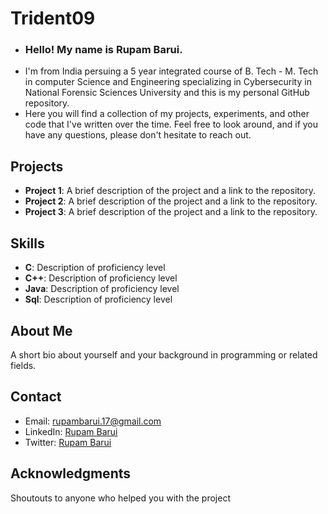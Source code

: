 # Trident09 

- <h3>Hello! My name is Rupam Barui.</h3>
- I'm from India persuing a 5 year integrated course of B. Tech - M. Tech in computer Science and Engineering specializing in Cybersecurity in National Forensic Sciences University and this is my personal GitHub repository. 
- Here you will find a collection of my projects, experiments, and other code that I've written over the time. Feel free to look around, and if you have any questions, please don't hesitate to reach out.

## Projects

- **Project 1**: A brief description of the project and a link to the repository.
- **Project 2**: A brief description of the project and a link to the repository.
- **Project 3**: A brief description of the project and a link to the repository.

## Skills

- **C**: Description of proficiency level
- **C++**: Description of proficiency level
- **Java**: Description of proficiency level
- **Sql**: Description of proficiency level

## About Me

A short bio about yourself and your background in programming or related fields.

## Contact

- Email: rupambarui.17@gmail.com
- LinkedIn: [Rupam Barui](https://www.linkedin.com/in/rupam-barui-73b415230)
- Twitter: [Rupam Barui](https://twitter.com/rupam_barui)

## Acknowledgments

Shoutouts to anyone who helped you with the project
